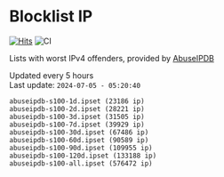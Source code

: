 # Blocklist IP

[![Hits](https://hits.seeyoufarm.com/api/count/incr/badge.svg?url=https%3A%2F%2Fgithub.com%2Fborestad%2Fblocklist-ip%2F&count_bg=%2379C83D&title_bg=%23555555&icon=&icon_color=%23E7E7E7&title=hits&edge_flat=false)](https://hits.seeyoufarm.com)  ![CI](https://img.shields.io/github/workflow/status/borestad/blocklist-ip/CI?style=flat-square)

Lists with worst IPv4 offenders, provided by [AbuseIPDB](https://www.abuseipdb.com/)

<!-- FOOTER-PLACEHOLDER -->
Updated every 5 hours<br>
Last update: `2024-07-05 - 05:20:40`
```
abuseipdb-s100-1d.ipset (23186 ip)
abuseipdb-s100-2d.ipset (28221 ip)
abuseipdb-s100-3d.ipset (31505 ip)
abuseipdb-s100-7d.ipset (39929 ip)
abuseipdb-s100-30d.ipset (67486 ip)
abuseipdb-s100-60d.ipset (90589 ip)
abuseipdb-s100-90d.ipset (109955 ip)
abuseipdb-s100-120d.ipset (133188 ip)
abuseipdb-s100-all.ipset (576472 ip)
```
